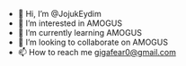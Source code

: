 - 👋 Hi, I’m @JojukEydim
- 👀 I’m interested in AMOGUS 
- 🌱 I’m currently learning AMOGUS 
- 💞️ I’m looking to collaborate on AMOGUS 
- 📫 How to reach me gigafear0@gmail.com

<!---
JojukEydim/JojukEydim is a ✨ special ✨ repository because its `README.md` (this file) appears on your GitHub profile.
You can click the Preview link to take a look at your changes.
--->
